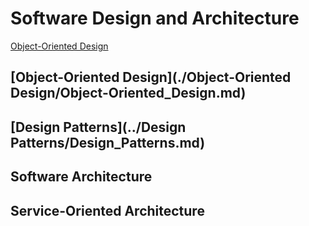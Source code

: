 # Software Design and Architecture

[Object-Oriented Design]()

##  [Object-Oriented Design](./Object-Oriented Design/Object-Oriented_Design.md)


##  [Design Patterns](../Design Patterns/Design_Patterns.md)


## Software Architecture


## Service-Oriented Architecture
